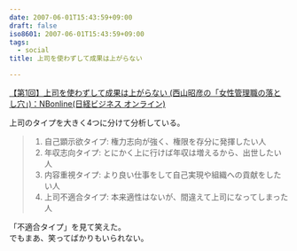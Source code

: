 ```yaml
---
date: 2007-06-01T15:43:59+09:00
draft: false
iso8601: 2007-06-01T15:43:59+09:00
tags:
  - social
title: 上司を使わずして成果は上がらない

---
```


[【第1回】上司を使わずして成果は上がらない (西山昭彦の「女性管理職の落とし穴」)：NBonline(日経ビジネス オンライン)](http://business.nikkeibp.co.jp/article/skillup/20070412/122575/)

上司のタイプを大きく4つに分けて分析している。

> 1. 自己顕示欲タイプ: 権力志向が強く、権限を存分に発揮したい人  
> 2. 年収志向タイプ: とにかく上に行けば年収は増えるから、出世したい人  
> 3. 内容重視タイプ: より良い仕事をして自己実現や組織への貢献をしたい人  
> 4. 上司不適合タイプ: 本来適性はないが、間違えて上司になってしまった人  

「不適合タイプ」を見て笑えた。  
でもまあ、笑ってばかりもいられない。
